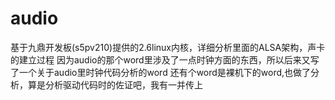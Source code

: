# audio
基于九鼎开发板(s5pv210)提供的2.6linux内核，详细分析里面的ALSA架构，声卡的建立过程
因为audio的那个word里涉及了一点时钟方面的东西，所以后来又写了一个关于audio里时钟代码分析的word
还有个word是裸机下的word,也做了分析，算是分析驱动代码时的佐证吧，我有一并传上
